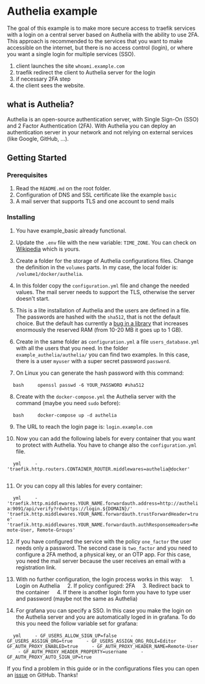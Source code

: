# Authelia example

The goal of this example is to make more secure access to traefik services with a login on a central server based on Authelia with the ability to use 2FA.
This approach is recommended to the services that you want to make accessible on the internet, but there is no access control (login), or where you want a single login for multiple services (SSO).

1. client launches the site `whoami.example.com`
2. traefik redirect the client to Authelia server for the login
3. if necessary 2FA step
4. the client sees the website.

## what is Authelia?
Authelia is an open-source authentication server, with Single Sign-On (SSO) and 2 Factor Authentication (2FA). With Authelia you can deploy an authentication server in your network and not relying on external services (like Google, GitHub, ...).


## Getting Started

### Prerequisites

1. Read the `README.md` on the root folder.
2. Configuration of DNS and SSL certificate like the example `basic`
3. A mail server that supports TLS and one account to send mails

### Installing

1. You have example_basic already functional.

2. Update the `.env` file with the new variable: `TIME_ZONE`. You can check on [Wikipedia](https://en.wikipedia.org/wiki/List_of_tz_database_time_zones) which is yours.

3. Create a folder for the storage of Authelia configurations files. Change the definition in the `volumes` parts. In my case, the local folder is: `/volume1/docker/authelia`.

4. In this folder copy the `configuration.yml` file and change the needed values. The mail server needs to support the TLS, otherwise the server doesn't start.

5. This is a lite installation of Authelia and the users are defined in a file. The passwords are hashed with the `sha512`, that is not the default choice. But the default has currently a [bug in a library](https://github.com/authelia/authelia/issues/845) that increases enormously the reserved RAM (from 10-20 MB it goes up to 1 GB).

6. Create in the same folder as `configuration.yml` a file `users_database.yml` with all the users that you need. In the folder `example_authelia/authelia/` you can find two examples. In this case, there is a user `myuser` with a super secret password `password`.

7. On Linux you can generate the hash password with this command:

    ```bash
    openssl passwd -6 YOUR_PASSWORD #sha512
    ```

8. Create with the `docker-compose.yml` the Authelia server with the command (maybe you need `sudo` before):

    ```bash
    docker-compose up -d authelia
    ```

9. The URL to reach the login page is: `login.example.com`

10. Now you can add the following labels for every container that you want to protect with Authelia. You have to change also the `configuration.yml` file.

    ```yml
    - 'traefik.http.routers.CONTAINER_ROUTER.middlewares=authelia@docker'
    ```

11. Or you can copy all this lables for every container:

    ```yml
    - 'traefik.http.middlewares.YOUR_NAME.forwardauth.address=http://authelia:9091/api/verify?rd=https://login.${DOMAIN}/'
    - 'traefik.http.middlewares.YOUR_NAME.forwardauth.trustForwardHeader=true'
    - 'traefik.http.middlewares.YOUR_NAME.forwardauth.authResponseHeaders=Remote-User, Remote-Groups'
    ```

12. If you have configured the service with the policy `one_factor` the user needs only a password. The second case is `two_factor` and you need to configure a 2FA method, a physical key, or an OTP app. For this case, you need the mail server because the user receives an email with a registration link.

13. With no further configuration, the login process works in this way:
    1. Login on Authelia
    2. If policy configured: 2FA
    3. Redirect back to the container
    4. If there is another login form you have to type user and password (maybe not the same as Authelia)

14. For grafana you can specify a SSO. In this case you make the login on the Authelia server and you are automatically loged in in grafana. To do this you need the follow variable set for grafana:

    ```yml
    - GF_USERS_ALLOW_SIGN_UP=false
    - GF_USERS_ASSIGN_ORG=true
    - GF_USERS_ASSIGN_ORG_ROLE=Editor
    - GF_AUTH_PROXY_ENABLED=true
    - GF_AUTH_PROXY_HEADER_NAME=Remote-User
    - GF_AUTH_PROXY_HEADER_PROPERTY=username
    - GF_AUTH_PROXY_AUTO_SIGN_UP=true
    ```


If you find a problem in this guide or in the configurations files you can open an [issue](https://github.com/frigi83/traefik-examples/issues) on GitHub. Thanks!
